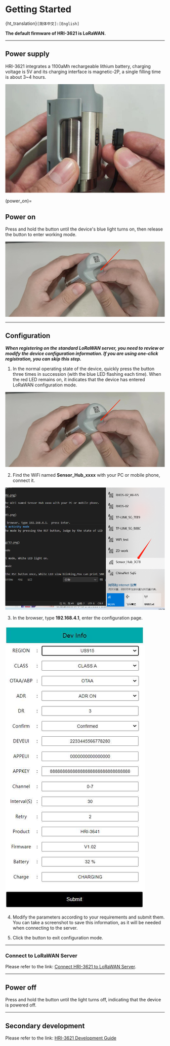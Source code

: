 # Getting Started

{ht_translation}`[简体中文]:[English]`

**The default firmware of HRI-3621 is LoRaWAN.**

--------------------------------------------
## Power supply
HRI-3621 integrates a 1100aMh rechargeable lithium battery, charging voltage is 5V and its charging interface is magnetic-2P, a single filling time is about 3~4 hours.

![](img/02.jpg) 

(power_on)=

## Power on
Press and hold the button until the device's blue light turns on, then release the button to enter working mode.

![](img/03.jpg)

---------------------------------------------

## Configuration
***When registering on the standard LoRaWAN server, you need to review or modify the device configuration information. 
If you are using one-click registration, you can skip this step.***

1. In the normal operating state of the device, quickly press the button three times in succession (with the blue LED flashing each time). When the red LED remains on, it indicates that the device has entered LoRaWAN configuration mode.

![](img/03.jpg) 

2. Find the WiFi named **Sensor_Hub_xxxx** with your PC or mobile phone, connect it.

![](img/04.png) 

3. In the browser, type **192.168.4.1**, enter the configuration page.

![](img/23.jpg) 

4. Modify the parameters according to your requirements and submit them. You can take a screenshot to save this information, as it will be needed when connecting to the server.

5. Click the button to exit configuration mode.

----------------------------------------

### Connect to LoRaWAN Server
Please refer to the link: [Connect HRI-3621 to LoRaWAN Server](https://docs.heltec.org/en/ready_to_use/hri-3621/lorawan.html#configure-end-device).

--------------------------------------

## Power off
Press and hold the button until the light turns off, indicating that the device is powered off.

--------------------------------------

## Secondary development
Please refer to the link: [ HRI-3621 Development Guide](https://docs.heltec.org/en/ready_to_use/hri-3621/development.html)